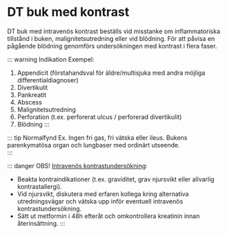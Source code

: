 # DT buk med kontrast
DT buk med intravenös kontrast beställs vid misstanke om inflammatoriska tillstånd i buken, malignitetsutredning eller vid blödning. För att påvisa en pågående blödning genomförs undersökningen med kontrast i flera faser.


::: warning Indikation
Exempel:
1. Appendicit (förstahandsval för äldre/multisjuka med andra möjliga differentialdiagnoser) 
2. Divertikulit
3. Pankreatit
4. Abscess
5. Malignitetsutredning
6. Perforation (t.ex. perforerat ulcus / perforerad divertikulit)
7. Blödning
:::


::: tip Normalfynd
Ex. Ingen fri gas, fri vätska eller ileus. Bukens parenkymatösa organ och lungbaser med ordinärt utseende.    
:::


::: danger OBS!
<u>Intravenös kontrastundersökning</u>:
- Beakta kontraindikationer (t.ex. graviditet, grav njursvikt eller allvarlig kontrastallergi).
- Vid njursvikt, diskutera med erfaren kollega kring alternativa utredningsvägar och vätska upp inför eventuell intravenös kontrastundersökning.
- Sätt ut metformin i 48h efteråt och omkontrollera kreatinin innan återinsättning.
:::
